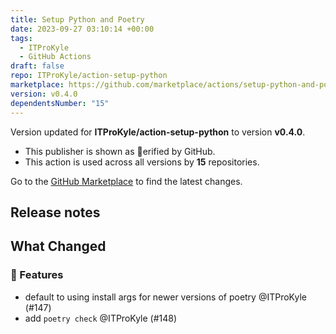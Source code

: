 ```yaml
---
title: Setup Python and Poetry
date: 2023-09-27 03:10:14 +00:00
tags:
  - ITProKyle
  - GitHub Actions
draft: false
repo: ITProKyle/action-setup-python
marketplace: https://github.com/marketplace/actions/setup-python-and-poetry
version: v0.4.0
dependentsNumber: "15"
---
```



Version updated for **ITProKyle/action-setup-python** to version **v0.4.0**.
- This publisher is shown as erified by GitHub.
- This action is used across all versions by **15** repositories.

Go to the [GitHub Marketplace](https://github.com/marketplace/actions/setup-python-and-poetry) to find the latest changes.

## Release notes

## What Changed

### 🚀 Features

- default to using install args for newer versions of poetry @ITProKyle (#147)
- add `poetry check` @ITProKyle (#148)

